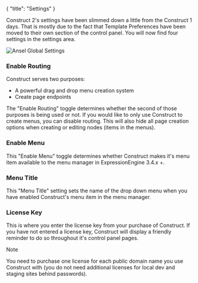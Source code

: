 {
    "title": "Settings"
}

Construct 2's settings have been slimmed down a little from the Construct 1 days. That is mostly due to the fact that Template Preferences have been moved to their own section of the control panel. You will now find four settings in the settings area.

<img alt="Ansel Global Settings" src="/uploads-static/software/construct/documentation/control-panel/construct-settings.png" srcset="/uploads-static/software/construct/documentation/control-panel/construct-settings.png 1x, /uploads-static/software/construct/documentation/control-panel/construct-settings-2x.png 2x">

### Enable Routing

Construct serves two purposes:

- A powerful drag and drop menu creation system
- Create page endpoints

The "Enable Routing" toggle determines whether the second of those purposes is being used or not. If you would like to only use Construct to create menus, you can disable routing. This will also hide all page creation options when creating or editing nodes (items in the menus).

### Enable Menu

This "Enable Menu" toggle determines whether Construct makes it's menu item available to the menu manager in ExpressionEngine 3.4.x +.

### Menu Title

This "Menu Title" setting sets the name of the drop down menu when you have enabled Construct's menu item in the menu manager.

### License Key

This is where you enter the license key from your purchase of Construct. If you have not entered a license key, Construct will display a friendly reminder to do so throughout it's control panel pages.

<div class="Note">
    <div class="Note__Title">
        Note
    </div>
    <div class="Note__Body">
        <p>You need to purchase one license for each public domain name you use Construct with (you do not need additional licenses for local dev and staging sites behind passwords).</p>
    </div>
</div>
